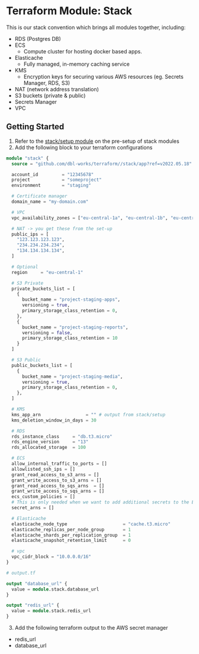 # Terraform Module: Stack

This is our stack convention which brings all modules together, including:

- RDS (Postgres DB)
- ECS
  - Compute cluster for hosting docker based apps.
- Elasticache
  - Fully managed, in-memory caching service
- KMS
  - Encryption keys for securing various AWS resources (eg. Secrets Manager, RDS, S3)
- NAT (network address translation)
- S3 buckets (private & public)
- Secrets Manager
- VPC

## Getting Started

1. Refer to the [stack/setup module](stack/setup/README.md) on the pre-setup of stack modules
2. Add the following block to your terraform configurations

```terraform
module "stack" {
  source = "github.com/dbl-works/terraform//stack/app?ref=v2022.05.18"

  account_id         = "12345678"
  project            = "someproject"
  environment        = "staging"

  # Certificate manager
  domain_name = "my-domain.com"

  # VPC
  vpc_availability_zones = ["eu-central-1a", "eu-central-1b", "eu-central-1c"]

  # NAT -> you get these from the set-up
  public_ips = [
    "123.123.123.123",
    "234.234.234.234",
    "134.134.134.134",
  ]

  # Optional
  region     = "eu-central-1"

  # S3 Private
  private_buckets_list = [
    {
      bucket_name = "project-staging-apps",
      versioning = true,
      primary_storage_class_retention = 0,
    },
    {
      bucket_name = "project-staging-reports",
      versioning = false,
      primary_storage_class_retention = 10
    }
  ]

  # S3 Public
  public_buckets_list = [
    {
      bucket_name = "project-staging-media",
      versioning = true,
      primary_storage_class_retention = 0,
    },
  ]

  # KMS
  kms_app_arn                 = "" # output from stack/setup
  kms_deletion_window_in_days = 30

  # RDS
  rds_instance_class     = "db.t3.micro"
  rds_engine_version     = "13"
  rds_allocated_storage  = 100

  # ECS
  allow_internal_traffic_to_ports = []
  allowlisted_ssh_ips = []
  grant_read_access_to_s3_arns = []
  grant_write_access_to_s3_arns = []
  grant_read_access_to_sqs_arns  = []
  grant_write_access_to_sqs_arns = []
  ecs_custom_policies = []
  # This is only needed when we want to add additional secrets to the ECS
  secret_arns = []

  # Elasticache
  elasticache_node_type                     = "cache.t3.micro"
  elasticache_replicas_per_node_group       = 1
  elasticache_shards_per_replication_group  = 1
  elasticache_snapshot_retention_limit      = 0

  # vpc
  vpc_cidr_block = "10.0.0.0/16"
}
```

```terraform
# output.tf

output "database_url" {
  value = module.stack.database_url
}

output "redis_url" {
  value = module.stack.redis_url
}
```


3. Add the following terraform output to the AWS secret manager
- redis_url
- database_url
